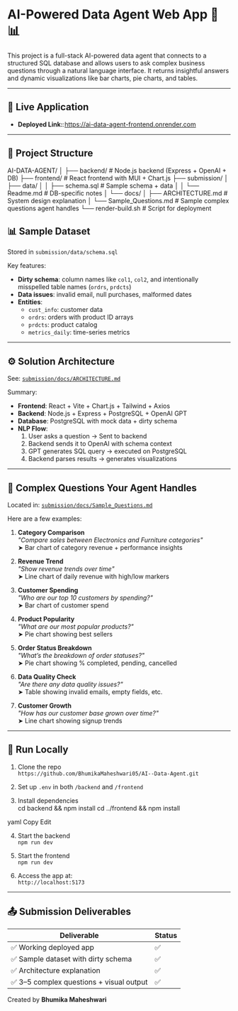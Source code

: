 # AI-Powered Data Agent Web App 🧠📊

This project is a full-stack AI-powered data agent that connects to a structured SQL database and allows users to ask complex business questions through a natural language interface. It returns insightful answers and dynamic visualizations like bar charts, pie charts, and tables.

---

## 🔗 Live Application

- **Deployed Link:**:https://ai-data-agent-frontend.onrender.com

---

## 📁 Project Structure
AI-DATA-AGENT/
│
├── backend/ # Node.js backend (Express + OpenAI + DB)
├── frontend/ # React frontend with MUI + Chart.js
├── submission/
│ ├── data/
│ │ ├── schema.sql # Sample schema + data
│ │ └── Readme.md # DB-specific notes
│ └── docs/
│ ├── ARCHITECTURE.md # System design explanation
│ └── Sample_Questions.md # Sample complex questions agent handles
└── render-build.sh # Script for deployment

## 📊 Sample Dataset

Stored in `submission/data/schema.sql`

Key features:
- **Dirty schema**: column names like `col1`, `col2`, and intentionally misspelled table names (`ordrs`, `prdcts`)
- **Data issues**: invalid email, null purchases, malformed dates
- **Entities**:
  - `cust_info`: customer data
  - `ordrs`: orders with product ID arrays
  - `prdcts`: product catalog
  - `metrics_daily`: time-series metrics

---

## ⚙️ Solution Architecture

See: [`submission/docs/ARCHITECTURE.md`](submission/docs/ARCHITECTURE.md)

Summary:
- **Frontend**: React + Vite + Chart.js + Tailwind + Axios
- **Backend**: Node.js + Express + PostgreSQL + OpenAI GPT
- **Database**: PostgreSQL with mock data + dirty schema
- **NLP Flow**:
  1. User asks a question → Sent to backend
  2. Backend sends it to OpenAI with schema context
  3. GPT generates SQL query → executed on PostgreSQL
  4. Backend parses results → generates visualizations

---

## 🤖 Complex Questions Your Agent Handles
Located in: [`submission/docs/Sample_Questions.md`](submission/docs/Sample_Questions.md)

 Here are a few examples:

1. **Category Comparison**  
   _"Compare sales between Electronics and Furniture categories"_  
   ➤ Bar chart of category revenue + performance insights

2. **Revenue Trend**  
   _"Show revenue trends over time"_  
   ➤ Line chart of daily revenue with high/low markers

3. **Customer Spending**  
   _"Who are our top 10 customers by spending?"_  
   ➤ Bar chart of customer spend

4. **Product Popularity**  
   _"What are our most popular products?"_  
   ➤ Pie chart showing best sellers

5. **Order Status Breakdown**  
   _"What’s the breakdown of order statuses?"_  
   ➤ Pie chart showing % completed, pending, cancelled

6. **Data Quality Check**  
   _"Are there any data quality issues?"_  
   ➤ Table showing invalid emails, empty fields, etc.

7. **Customer Growth**  
   _"How has our customer base grown over time?"_  
   ➤ Line chart showing signup trends

---

## 🧪 Run Locally

1. Clone the repo  
   `https://github.com/BhumikaMaheshwari05/AI--Data-Agent.git`

2. Set up `.env` in both `/backend` and `/frontend`

3. Install dependencies  
cd backend && npm install
cd ../frontend && npm install

yaml
Copy
Edit

4. Start the backend  
`npm run dev`

5. Start the frontend  
`npm run dev`

6. Access the app at:  
`http://localhost:5173`

---

## 📤 Submission Deliverables

| Deliverable | Status |
|-------------|--------|
| ✅ Working deployed app | ✅ |
| ✅ Sample dataset with dirty schema | ✅ |
| ✅ Architecture explanation | ✅ |
| ✅ 3–5 complex questions + visual output | ✅ |

Created by **Bhumika Maheshwari**  

